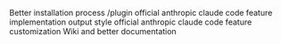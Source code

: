 Better installation process
/plugin official anthropic claude code feature implementation
output style official anthropic claude code feature customization
Wiki and better documentation